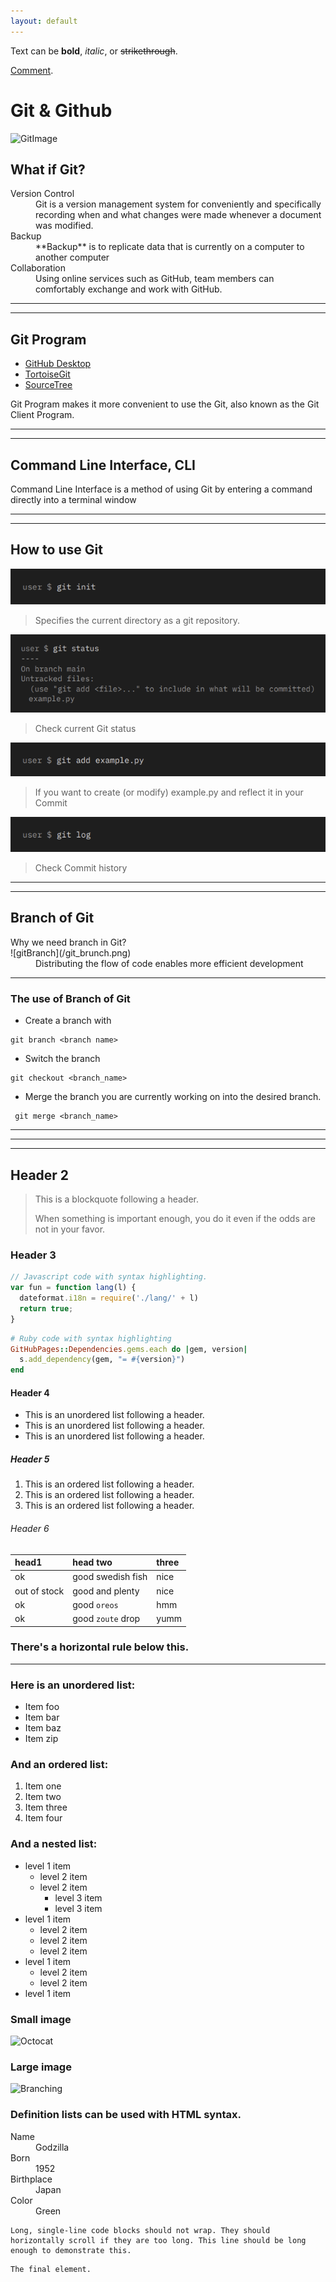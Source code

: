 ```yaml
---
layout: default
---
```


Text can be **bold**, _italic_, or ~~strikethrough~~.

[Comment](./another-page.html).

# Git & Github
![GitImage](https://images.velog.io/images/leobit/post/76a66545-6226-411b-9346-61ba0e9531cc/git.png)

## What if Git?
<dt>Version Control</dt>
<dd>Git is a version management system for conveniently and specifically recording when and what changes were made whenever a document was modified.</dd>

<dt>Backup</dt>
<dd>**Backup** is to replicate data that is currently on a computer to another computer</dd>

<dt>Collaboration</dt>
<dd>Using online services such as GitHub, team members can comfortably exchange and work with GitHub.</dd>

***
***

## Git Program

* [GitHub Desktop](https://desktop.github.com/)
* [TortoiseGit](https://tortoisegit.org/)
* [SourceTree](https://www.sourcetreeapp.com/)

Git Program makes it more convenient to use the Git, also known as the Git Client Program.

***
***

## Command Line Interface, CLI

Command Line Interface is a method of using Git by entering a command directly into a terminal window

***
***

## How to use Git
![gitInit](/git_init.png)
>Specifies the current directory as a git repository.


![gitStatus](/git_status.png)
>Check current Git status


![gitAdd](/git_add.png)
>If you want to create (or modify) example.py and reflect it in your Commit


![gitLog](/git_log.png)
>Check Commit history


***
***

## Branch of Git

<dt>Why we need branch in Git?</dt>
![gitBranch](/git_brunch.png)
<dd>Distributing the flow of code enables more efficient development</dd>

***

### The use of Branch of Git

* Create a branch with 

```git
git branch <branch name>
```

* Switch the branch

```git
git checkout <branch_name>
```

* Merge the branch you are currently working on into the desired branch.

```git
 git merge <branch_name>
```

***
***
***

## Header 2

> This is a blockquote following a header.
>
> When something is important enough, you do it even if the odds are not in your favor.

### Header 3

```js
// Javascript code with syntax highlighting.
var fun = function lang(l) {
  dateformat.i18n = require('./lang/' + l)
  return true;
}
```

```ruby
# Ruby code with syntax highlighting
GitHubPages::Dependencies.gems.each do |gem, version|
  s.add_dependency(gem, "= #{version}")
end
```

#### Header 4

*   This is an unordered list following a header.
*   This is an unordered list following a header.
*   This is an unordered list following a header.

##### Header 5

1.  This is an ordered list following a header.
2.  This is an ordered list following a header.
3.  This is an ordered list following a header.

###### Header 6

| head1        | head two          | three |
|:-------------|:------------------|:------|
| ok           | good swedish fish | nice  |
| out of stock | good and plenty   | nice  |
| ok           | good `oreos`      | hmm   |
| ok           | good `zoute` drop | yumm  |

### There's a horizontal rule below this.

* * *

### Here is an unordered list:

*   Item foo
*   Item bar
*   Item baz
*   Item zip

### And an ordered list:

1.  Item one
1.  Item two
1.  Item three
1.  Item four

### And a nested list:

- level 1 item
  - level 2 item
  - level 2 item
    - level 3 item
    - level 3 item
- level 1 item
  - level 2 item
  - level 2 item
  - level 2 item
- level 1 item
  - level 2 item
  - level 2 item
- level 1 item

### Small image

![Octocat](https://github.githubassets.com/images/icons/emoji/octocat.png)

### Large image

![Branching](https://github.com/vaibhavvikas/vaibhavvikas/raw/main/src/header_.png)


### Definition lists can be used with HTML syntax.

<dl>
<dt>Name</dt>
<dd>Godzilla</dd>
<dt>Born</dt>
<dd>1952</dd>
<dt>Birthplace</dt>
<dd>Japan</dd>
<dt>Color</dt>
<dd>Green</dd>
</dl>

```
Long, single-line code blocks should not wrap. They should horizontally scroll if they are too long. This line should be long enough to demonstrate this.
```

```
The final element.
```
